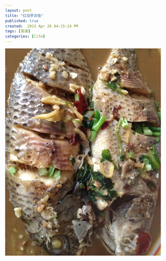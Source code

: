 ```yaml
---
layout: post
title: "红烧罗非鱼"
published: true
created:  2013 Apr 26 04:15:24 PM
tags: [菜谱]
categories: [life]
---
```


![hongshao-luofeiyu](/images/hongshao-luofeiyu-1024x768.JPG "hongshao-luofeiyu")
